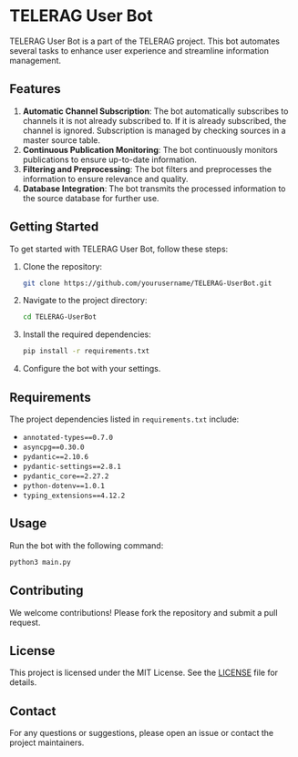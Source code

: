# TELERAG User Bot

TELERAG User Bot is a part of the TELERAG project. This bot automates several tasks to enhance user experience and streamline information management.

## Features

1. **Automatic Channel Subscription**: The bot automatically subscribes to channels it is not already subscribed to. If it is already subscribed, the channel is ignored. Subscription is managed by checking sources in a master source table.
2. **Continuous Publication Monitoring**: The bot continuously monitors publications to ensure up-to-date information.
3. **Filtering and Preprocessing**: The bot filters and preprocesses the information to ensure relevance and quality.
4. **Database Integration**: The bot transmits the processed information to the source database for further use.

## Getting Started

To get started with TELERAG User Bot, follow these steps:

1. Clone the repository:
    ```bash
    git clone https://github.com/yourusername/TELERAG-UserBot.git
    ```
2. Navigate to the project directory:
    ```bash
    cd TELERAG-UserBot
    ```
3. Install the required dependencies:
    ```bash
    pip install -r requirements.txt
    ```
4. Configure the bot with your settings.

## Requirements

The project dependencies listed in `requirements.txt` include:
- `annotated-types==0.7.0`
- `asyncpg==0.30.0`
- `pydantic==2.10.6`
- `pydantic-settings==2.8.1`
- `pydantic_core==2.27.2`
- `python-dotenv==1.0.1`
- `typing_extensions==4.12.2`

## Usage

Run the bot with the following command:
```bash
python3 main.py
```

## Contributing

We welcome contributions! Please fork the repository and submit a pull request.

## License

This project is licensed under the MIT License. See the [LICENSE](LICENSE) file for details.

## Contact

For any questions or suggestions, please open an issue or contact the project maintainers.

